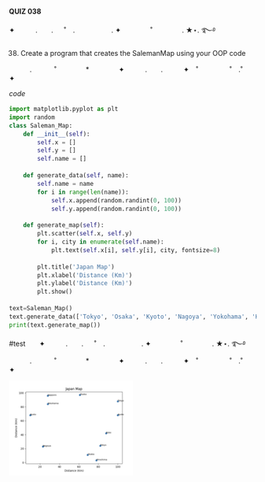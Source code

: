 **QUIZ 038** 

✦　　　.　　. 　 ˚　.　　　　　 . ✦　　　 　˚　　　　 . ★⋆. ࿐࿔ 

 38. Create a program that creates the SalemanMap using your OOP code




　　　.   　　˚　　 　　*　　 　　✦　　　.　　.　　　✦　˚ 　　　　 ˚　.˚　　　　✦

*code*
```.py
import matplotlib.pyplot as plt
import random
class Saleman_Map:
    def __init__(self):
        self.x = []
        self.y = []
        self.name = []

    def generate_data(self, name):
        self.name = name
        for i in range(len(name)):
            self.x.append(random.randint(0, 100))
            self.y.append(random.randint(0, 100))

    def generate_map(self):
        plt.scatter(self.x, self.y)
        for i, city in enumerate(self.name):
            plt.text(self.x[i], self.y[i], city, fontsize=8)

        plt.title('Japan Map')
        plt.xlabel('Distance (Km)')
        plt.ylabel('Distance (Km)')
        plt.show()

text=Saleman_Map()
text.generate_data(['Tokyo', 'Osaka', 'Kyoto', 'Nagoya', 'Yokohama', 'Hiroshima', 'Sapporo', 'Kobe', 'Kyoto', 'Osaka', 'Tokyo'])
print(text.generate_map())
```

#test　　✦　　　.　　. 　 ˚　.　　　　　 . ✦　　　 　˚　　　　 . ★⋆. ࿐࿔ 
　　　.   　　˚　　 　　*　　 　　✦　　　.　　.　　　✦　˚ 　　　　 ˚　.˚　　　　✦



<img src="https://github.com/marinamen/unit3/blob/main/images/Screenshot%202024-01-31%20at%2023.20.30.png" width=50% height=50%>

